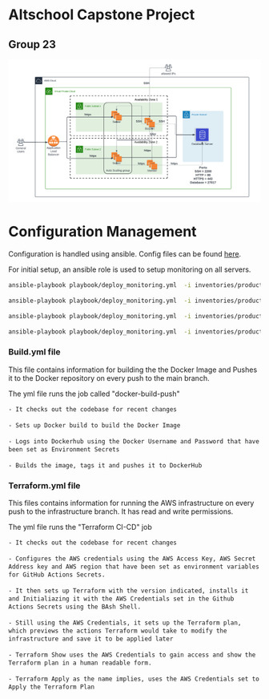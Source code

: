 # Altschool Capstone Project
## Group 23

<img src='./assets/architecture-diagram.png' alt='Architectural diagram'>

# Configuration Management

Configuration is handled using ansible. Config files can be found [here](./ansible).

For initial setup, an ansible role is used to setup monitoring on all servers.

```bash
ansible-playbook playbook/deploy_monitoring.yml  -i inventories/production/ --tags server --limit 'monitoring-server' --private-key <path-to-private-key-file>
```

```bash
ansible-playbook playbook/deploy_monitoring.yml  -i inventories/production/ --tags monitor --limit 'monitoring-server' --private-key <path-to-private-key-file>
```

```bash
ansible-playbook playbook/deploy_monitoring.yml  -i inventories/production/ --tags db,agent --limit 'db-server' --private-key <path-to-private-key-file>
```

```bash
ansible-playbook playbook/deploy_monitoring.yml  -i inventories/production/ --tags app,agent --limit 'app-server' --private-key <path-to-private-key-file>
```




### Build.yml file
This file contains information for building the the Docker Image and Pushes it to the Docker repository on every push to the main branch. 

 The yml file runs the job called "docker-build-push"

 ```
- It checks out the codebase for recent changes

- Sets up Docker build to build the Docker Image

- Logs into Dockerhub using the Docker Username and Password that have been set as Environment Secrets

- Builds the image, tags it and pushes it to DockerHub
```


### Terraform.yml file
This files contains information for running the AWS infrastructure on every push to  the infrastructure branch. It has read and write permissions.

The yml file runs the "Terraform CI-CD" job

```
- It checks out the codebase for recent changes

- Configures the AWS credentials using the AWS Access Key, AWS Secret Address key and AWS region that have been set as environment variables for GitHub Actions Secrets.

- It then sets up Terraform with the version indicated, installs it and Initialiazing it with the AWS Credentials set in the Github Actions Secrets using the BAsh Shell.

- Still using the AWS Credentials, it sets up the Terraform plan, which previews the actions Terraform would take to modify the infrastructure and save it to be applied later

- Terraform Show uses the AWS Credentials to gain access and show the Terraform plan in a human readable form.

- Terraform Apply as the name implies, uses the AWS Credentials set to Apply the Terraform Plan
```

